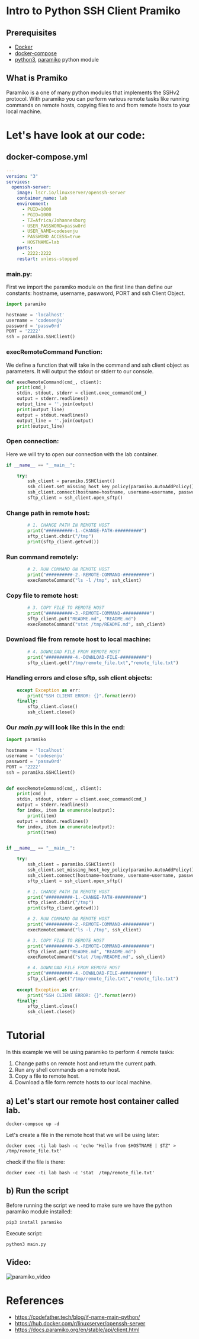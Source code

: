 # Intro to Python SSH Client Pramiko

## Prerequisites
- [Docker](https://docs.docker.com/engine/install/)
- [docker-compose](https://docs.docker.com/compose/install/)
- [python3](https://www.python.org/downloads/), [paramiko](https://www.paramiko.org/installing.html) python module
  
## What is Pramiko
Paramiko is a one of many python modules that implements the SSHv2 protocol. With paramiko you can perform various remote tasks like running commands on remote hosts, copying files to and from remote hosts to your local machine.

# Let's have look at our code:
## docker-compose.yml
```yaml
---
version: "3"
services:
  openssh-server:
    image: lscr.io/linuxserver/openssh-server
    container_name: lab
    environment:
      - PUID=1000
      - PGID=1000
      - TZ=Africa/Johannesburg
      - USER_PASSWORD=passw0rd
      - USER_NAME=codesenju
      - PASSWORD_ACCESS=true 
      - HOSTNAME=lab
    ports:
      - 2222:2222
    restart: unless-stopped
```

### main.py:
First we import the paramiko module on the first line than define our constants: hostname, username, paswword, PORT and ssh Client Object.

```python
import paramiko

hostname = 'localhost'
username = 'codesenju'
password = 'passw0rd'
PORT = '2222'
ssh = paramiko.SSHClient()
```

### execRemoteCommand Function:
We define a function that will take in the command and ssh client object as parameters. It will output the stdout or stderr to our console.
```python
def execRemoteCommand(cmd_, client):
    print(cmd_)
    stdin, stdout, stderr = client.exec_command(cmd_)
    output = stderr.readlines()
    output_line = ''.join(output)
    print(output_line)
    output = stdout.readlines()
    output_line = ''.join(output)
    print(output_line)
```
### Open connection:
Here we will try to open our connection with the lab container.
```python
if __name__ == "__main__":

    try:
        ssh_client = paramiko.SSHClient()
        ssh_client.set_missing_host_key_policy(paramiko.AutoAddPolicy())
        ssh_client.connect(hostname=hostname, username=username, password=password, port=PORT)
        sftp_client = ssh_client.open_sftp()
```

### Change path in remote host:
```python
        # 1. CHANGE PATH IN REMOTE HOST
        print("##########-1.-CHANGE-PATH-##########")
        sftp_client.chdir("/tmp")
        print(sftp_client.getcwd())
```
### Run command remotely:
```python
        # 2. RUN COMMAND ON REMOTE HOST
        print("##########-2.-REMOTE-COMMAND-##########")
        execRemoteCommand("ls -l /tmp", ssh_client)
```

###  Copy file to remote host:
```python
        # 3. COPY FILE TO REMOTE HOST
        print("##########-3.-REMOTE-COMMAND-##########")
        sftp_client.put("README.md", "README.md")
        execRemoteCommand("stat /tmp/README.md", ssh_client)
```
### Download file from remote host to local machine:
```python
        # 4. DOWNLOAD FILE FROM REMOTE HOST
        print("##########-4.-DOWNLOAD-FILE-##########")
        sftp_client.get("/tmp/remote_file.txt","remote_file.txt")
```
### Handling errors and close sftp, ssh client objects:
```python
    except Exception as err:
        print("SSH CLIENT ERROR: {}".format(err))
    finally:
        sftp_client.close()
        ssh_client.close()
```

### Our *main.py* will look like this in the end:
```python
import paramiko

hostname = 'localhost'
username = 'codesenju'
password = 'passw0rd'
PORT = '2222'
ssh = paramiko.SSHClient()


def execRemoteCommand(cmd_, client):
    print(cmd_)
    stdin, stdout, stderr = client.exec_command(cmd_)
    output = stderr.readlines()
    for index, item in enumerate(output):
        print(item)
    output = stdout.readlines()
    for index, item in enumerate(output):
        print(item)


if __name__ == "__main__":

    try:
        ssh_client = paramiko.SSHClient()
        ssh_client.set_missing_host_key_policy(paramiko.AutoAddPolicy())
        ssh_client.connect(hostname=hostname, username=username, password=password, port=PORT)
        sftp_client = ssh_client.open_sftp()

        # 1. CHANGE PATH IN REMOTE HOST
        print("##########-1.-CHANGE-PATH-##########")
        sftp_client.chdir("/tmp")
        print(sftp_client.getcwd())

        # 2. RUN COMMAND ON REMOTE HOST
        print("##########-2.-REMOTE-COMMAND-##########")
        execRemoteCommand("ls -l /tmp", ssh_client)

        # 3. COPY FILE TO REMOTE HOST
        print("##########-3.-REMOTE-COMMAND-##########")
        sftp_client.put("README.md", "README.md")
        execRemoteCommand("stat /tmp/README.md", ssh_client)

        # 4. DOWNLOAD FILE FROM REMOTE HOST
        print("##########-4.-DOWNLOAD-FILE-##########")
        sftp_client.get("/tmp/remote_file.txt","remote_file.txt")
        
    except Exception as err:
        print("SSH CLIENT ERROR: {}".format(err))
    finally:
        sftp_client.close()
        ssh_client.close()

```

# Tutorial
In this example we will be using paramiko to perform 4 remote tasks:
  1.  Change paths on remote host and return the current path.
  2.  Run any shell commands on a remote host.
  3.  Copy a file to remote host.
  4.  Download a file form remote hosts to our local machine.

## a) Let's  start our remote host container called lab.
```shell
docker-compsoe up -d
```
Let's create a file in the remote host that we will be using later:
```shell
docker exec -ti lab bash -c 'echo "Hello from $HOSTNAME | $TZ" > /tmp/remote_file.txt'
```
check if the file is there:
```shell
docker exec -ti lab bash -c 'stat  /tmp/remote_file.txt'
```
## b) Run the script
Before running the script we need to make sure we have the python paramiko module installed:
```shell
pip3 install paramiko
```
Execute script:
```shell
python3 main.py
```
## Video:
![paramiko_video](media/paramiko_video.gif)
# References
- https://codefather.tech/blog/if-name-main-python/
- https://hub.docker.com/r/linuxserver/openssh-server
- https://docs.paramiko.org/en/stable/api/client.html